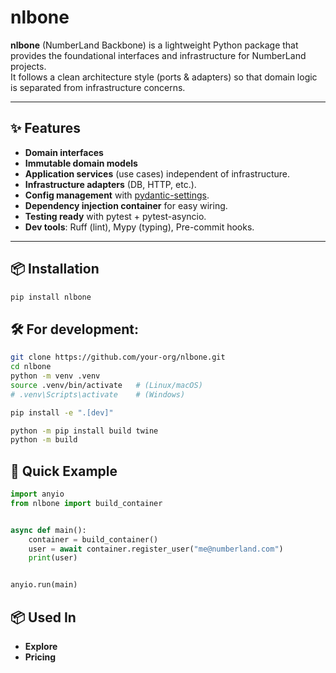 # nlbone

**nlbone** (NumberLand Backbone) is a lightweight Python package that provides the foundational interfaces and
infrastructure for NumberLand projects.  
It follows a clean architecture style (ports & adapters) so that domain logic is separated from infrastructure concerns.

---

## ✨ Features

- **Domain interfaces**
- **Immutable domain models**
- **Application services** (use cases) independent of infrastructure.
- **Infrastructure adapters** (DB, HTTP, etc.).
- **Config management** with [pydantic-settings](https://docs.pydantic.dev/latest/concepts/pydantic_settings/).
- **Dependency injection container** for easy wiring.
- **Testing ready** with pytest + pytest-asyncio.
- **Dev tools**: Ruff (lint), Mypy (typing), Pre-commit hooks.

---

## 📦 Installation

```bash
pip install nlbone
``` 

## 🛠 For development:

```bash
git clone https://github.com/your-org/nlbone.git
cd nlbone
python -m venv .venv
source .venv/bin/activate   # (Linux/macOS)
# .venv\Scripts\activate    # (Windows)

pip install -e ".[dev]"

python -m pip install build twine
python -m build
```

## 🚀 Quick Example

```python
import anyio
from nlbone import build_container


async def main():
    container = build_container()
    user = await container.register_user("me@numberland.com")
    print(user)


anyio.run(main)
```

## 📦 Used In
- **Explore**
- **Pricing**
